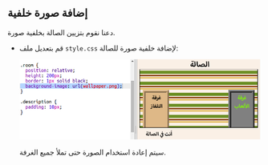 ## إضافة صورة خلفية

دعنا نقوم بتزيين الصالة بخلفية صورة.

+ قم بتعديل ملف `style.css` لإضافة خلفية صورة للصالة:
    
    ![لقطة الشاشة](images/rooms-hall-decorated.png)
    
    سيتم إعادة استخدام الصورة حتى تملأ جميع الغرفة.